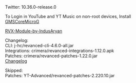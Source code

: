 Twitter: 10.36.0-release.0  

To Login in YouTube and YT Music on non-root devices, Install [GMSCoreMicroG](https://github.com/YT-Advanced/GmsCore/releases)  

[RVX-Module-by-IndusAryan](https://github.com/IndusAryan/RVX-Module)  

Changelog:  
CLI: j-hc/revanced-cli-4.6.0-all.jar  
Integrations: crimera/revanced-integrations-1.12.0.apk  
Patches: crimera/revanced-patches-1.22.0.jar  
[Changelog](https://github.com/crimera/piko/releases/tag/v1.22.0)  

Skipped:  
Patches: YT-Advanced/revanced-patches-2.220.10.jar    
